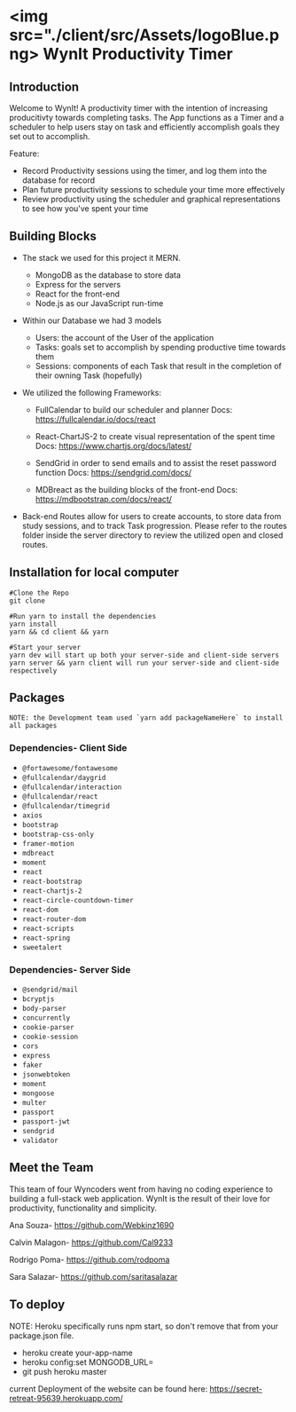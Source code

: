 # <img src="./client/src/Assets/logoBlue.png> WynIt Productivity Timer

## Introduction

Welcome to WynIt!
A productivity timer with the intention of increasing producitivty towards completing tasks.
The App functions as a Timer and a scheduler to help users stay on task and efficiently accomplish goals
they set out to accomplish.

Feature:

- Record Productivity sessions using the timer, and log them into the database for record
- Plan future productivity sessions to schedule your time more effectively
- Review productivity using the scheduler and graphical representations to see how you've spent your time

## Building Blocks

- The stack we used for this project it MERN.

  - MongoDB as the database to store data
  - Express for the servers
  - React for the front-end
  - Node.js as our JavaScript run-time

- Within our Database we had 3 models

  - Users: the account of the User of the application
  - Tasks: goals set to accomplish by spending productive time towards them
  - Sessions: components of each Task that result in the completion of their owning Task (hopefully)

- We utilized the following Frameworks:

  - FullCalendar to build our scheduler and planner
    Docs: https://fullcalendar.io/docs/react

  - React-ChartJS-2 to create visual representation of the spent time
    Docs: https://www.chartjs.org/docs/latest/

  - SendGrid in order to send emails and to assist the reset password function
    Docs: https://sendgrid.com/docs/

  - MDBreact as the building blocks of the front-end
    Docs: https://mdbootstrap.com/docs/react/

- Back-end Routes allow for users to create accounts, to store data from study sessions, and to track Task progression. Please refer to the routes folder inside the server directory to review the utilized open and closed routes.

## Installation for local computer

    #Clone the Repo
    git clone

    #Run yarn to install the dependencies
    yarn install
    yarn && cd client && yarn

    #Start your server
    yarn dev will start up both your server-side and client-side servers
    yarn server && yarn client will run your server-side and client-side respectively

## Packages

    NOTE: the Development team used `yarn add packageNameHere` to install all packages

### Dependencies- Client Side

- `@fortawesome/fontawesome`
- `@fullcalendar/daygrid`
- `@fullcalendar/interaction`
- `@fullcalendar/react`
- `@fullcalendar/timegrid`
- `axios`
- `bootstrap`
- `bootstrap-css-only`
- `framer-motion`
- `mdbreact`
- `moment`
- `react`
- `react-bootstrap`
- `react-chartjs-2`
- `react-circle-countdown-timer`
- `react-dom`
- `react-router-dom`
- `react-scripts`
- `react-spring`
- `sweetalert`

### Dependencies- Server Side

- `@sendgrid/mail`
- `bcryptjs`
- `body-parser`
- `concurrently`
- `cookie-parser`
- `cookie-session`
- `cors`
- `express`
- `faker`
- `jsonwebtoken`
- `moment`
- `mongoose`
- `multer`
- `passport`
- `passport-jwt`
- `sendgrid`
- `validator`

## Meet the Team

This team of four Wyncoders went from having no coding experience to
building a full-stack web application. WynIt is the result of their
love for productivity, functionality and simplicity.

Ana Souza- https://github.com/Webkinz1690

Calvin Malagon- https://github.com/Cal9233

Rodrigo Poma- https://github.com/rodpoma

Sara Salazar- https://github.com/saritasalazar

## To deploy

NOTE: Heroku specifically runs npm start, so don't remove that from your package.json file.

- heroku create your-app-name
- heroku config:set MONGODB_URL=<insertYourAtlasDbUri>
- git push heroku master

current Deployment of the website can be found here: https://secret-retreat-95639.herokuapp.com/
